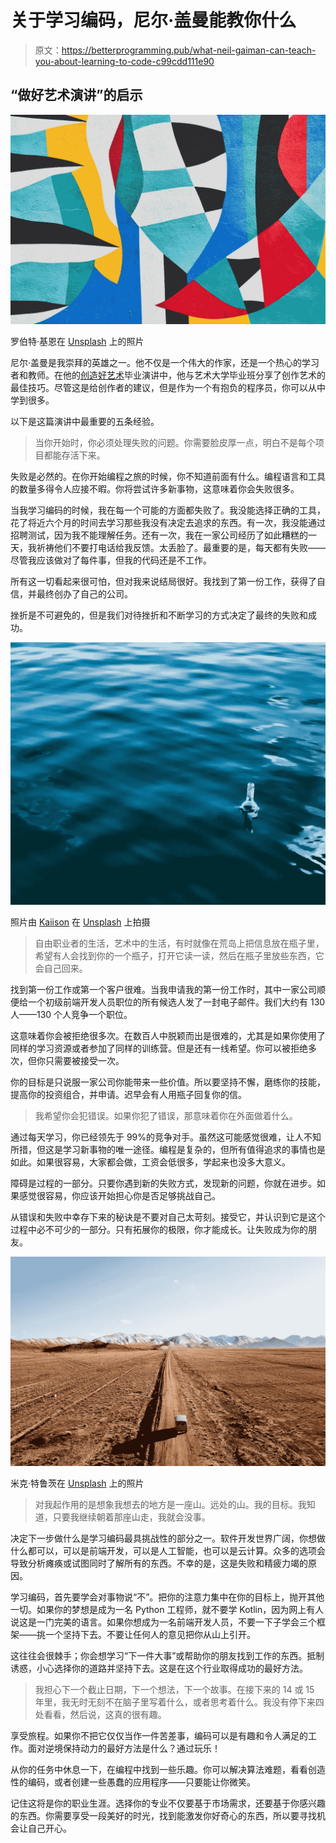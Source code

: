 # 关于学习编码，尼尔·盖曼能教你什么

> 原文：<https://betterprogramming.pub/what-neil-gaiman-can-teach-you-about-learning-to-code-c99cdd111e90>

## “做好艺术演讲”的启示

![](img/855a4b94e2d0784e02db05530dafede8.png)

罗伯特·基恩在 [Unsplash](https://unsplash.com/s/photos/art?utm_source=unsplash&utm_medium=referral&utm_content=creditCopyText) 上的照片

尼尔·盖曼是我崇拜的英雄之一。他不仅是一个伟大的作家，还是一个热心的学习者和教师。在他的[创造好艺术](https://www.youtube.com/watch?v=plWexCID-kA)毕业演讲中，他与艺术大学毕业班分享了创作艺术的最佳技巧。尽管这是给创作者的建议，但是作为一个有抱负的程序员，你可以从中学到很多。

以下是这篇演讲中最重要的五条经验。

> 当你开始时，你必须处理失败的问题。你需要脸皮厚一点，明白不是每个项目都能存活下来。

失败是必然的。在你开始编程之旅的时候，你不知道前面有什么。编程语言和工具的数量多得令人应接不暇。你将尝试许多新事物，这意味着你会失败很多。

当我学习编码的时候，我在每一个可能的方面都失败了。我没能选择正确的工具，花了将近六个月的时间去学习那些我没有决定去追求的东西。有一次，我没能通过招聘测试，因为我不能理解任务。还有一次，我在一家公司经历了如此糟糕的一天，我祈祷他们不要打电话给我反馈。太丢脸了。最重要的是，每天都有失败——尽管我应该做对了每件事，但我的代码还是不工作。

所有这一切看起来很可怕，但对我来说结局很好。我找到了第一份工作，获得了自信，并最终创办了自己的公司。

挫折是不可避免的，但是我们对待挫折和不断学习的方式决定了最终的失败和成功。

![](img/0ac001e6210919e0812f5be579be3684.png)

照片由 [Kaiison](https://unsplash.com/@kaiison?utm_source=unsplash&utm_medium=referral&utm_content=creditCopyText) 在 [Unsplash](https://unsplash.com/s/photos/bottle-letter?utm_source=unsplash&utm_medium=referral&utm_content=creditCopyText) 上拍摄

> 自由职业者的生活，艺术中的生活，有时就像在荒岛上把信息放在瓶子里，希望有人会找到你的一个瓶子，打开它读一读，然后在瓶子里放些东西，它会自己回来。

找到第一份工作或第一个客户很难。当我申请我的第一份工作时，其中一家公司顺便给一个初级前端开发人员职位的所有候选人发了一封电子邮件。我们大约有 130 人——130 个人竞争一个职位。

这意味着你会被拒绝很多次。在数百人中脱颖而出是很难的，尤其是如果你使用了同样的学习资源或者参加了同样的训练营。但是还有一线希望。你可以被拒绝多次，但你只需要被接受一次。

你的目标是只说服一家公司你能带来一些价值。所以要坚持不懈，磨练你的技能，提高你的投资组合，并申请。迟早会有人用瓶子回复你的信。

> 我希望你会犯错误。如果你犯了错误，那意味着你在外面做着什么。

通过每天学习，你已经领先于 99%的竞争对手。虽然这可能感觉很难，让人不知所措，但这是学习新事物的唯一途径。编程是复杂的，但所有值得追求的事情也是如此。如果很容易，大家都会做，工资会低很多，学起来也没多大意义。

障碍是过程的一部分。只要你遇到新的失败方式，发现新的问题，你就在进步。如果感觉很容易，你应该开始担心你是否足够挑战自己。

从错误和失败中幸存下来的秘诀是不要对自己太苛刻。接受它，并认识到它是这个过程中必不可少的一部分。只有拓展你的极限，你才能成长。让失败成为你的朋友。

![](img/9b2285573aec7ba0f8d3a2291bd734b9.png)

米克·特鲁茨在 [Unsplash](https://unsplash.com/s/photos/distant-mountains?utm_source=unsplash&utm_medium=referral&utm_content=creditCopyText) 上的照片

> 对我起作用的是想象我想去的地方是一座山。远处的山。我的目标。我知道，只要我继续朝着那座山走，我就会没事。

决定下一步做什么是学习编码最具挑战性的部分之一。软件开发世界广阔，你想做什么都可以，可以是前端开发，可以是人工智能，也可以是云计算。众多的选项会导致分析瘫痪或试图同时了解所有的东西。不幸的是，这是失败和精疲力竭的原因。

学习编码，首先要学会对事物说“不”。把你的注意力集中在你的目标上，抛开其他一切。如果你的梦想是成为一名 Python 工程师，就不要学 Kotlin，因为网上有人说这是一门完美的语言。如果你想成为一名前端开发人员，不要一下子学会三个框架——挑一个坚持下去。不要让任何人的意见把你从山上引开。

这往往会很棘手；你会想学习“下一件大事”或帮助你的朋友找到工作的东西。抵制诱惑，小心选择你的道路并坚持下去。这是在这个行业取得成功的最好方法。

> 我担心下一个截止日期，下一个想法，下一个故事。在接下来的 14 或 15 年里，我无时无刻不在脑子里写着什么，或者思考着什么。我没有停下来四处看看，然后说，这真的很有趣。

享受旅程。如果你不把它仅仅当作一件苦差事，编码可以是有趣和令人满足的工作。面对逆境保持动力的最好方法是什么？通过玩乐！

从你的任务中休息一下，在编程中找到一些乐趣。你可以解决算法难题，看看创造性的编码，或者创建一些愚蠢的应用程序——只要能让你微笑。

记住这将是你的职业生涯。选择你的专业不仅要基于市场需求，还要基于你感兴趣的东西。你需要享受一段美好的时光，找到能激发你好奇心的东西，所以要寻找机会让自己开心。